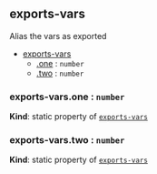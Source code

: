 <a name="module_exports-vars"></a>
## exports-vars
Alias the vars as exported


* [exports-vars](#module_exports-vars)
    * [.one](#module_exports-vars.one) : <code>number</code>
    * [.two](#module_exports-vars.two) : <code>number</code>

<a name="module_exports-vars.one"></a>
### exports-vars.one : <code>number</code>
**Kind**: static property of <code>[exports-vars](#module_exports-vars)</code>  
<a name="module_exports-vars.two"></a>
### exports-vars.two : <code>number</code>
**Kind**: static property of <code>[exports-vars](#module_exports-vars)</code>  
